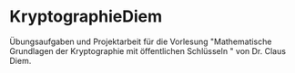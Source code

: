 # KryptographieDiem
Übungsaufgaben und Projektarbeit für die Vorlesung "Mathematische Grundlagen der Kryptographie mit öffentlichen Schlüsseln
" von Dr. Claus Diem.
